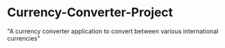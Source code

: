 # Currency-Converter-Project
"A currency converter application to convert between various international currencies"
